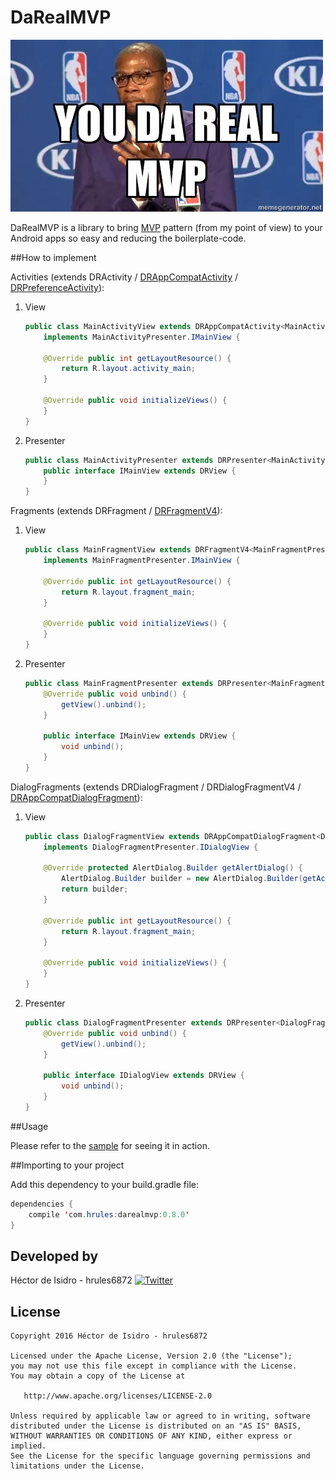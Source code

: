 DaRealMVP
=====
[![image](meme.jpg)](https://www.youtube.com/watch?v=NmRJgKbibB8)

DaRealMVP is a library to bring [MVP](https://en.wikipedia.org/wiki/Model%E2%80%93view%E2%80%93presenter) pattern (from my point of view) to your Android apps so easy and reducing the boilerplate-code.

##How to implement

Activities (extends DRActivity / [DRAppCompatActivity](darealmvp-sample/src/main/java/com/hrules/darealmvp/sample/presentation/views/MainActivityView.java) / [DRPreferenceActivity](darealmvp-sample/src/main/java/com/hrules/darealmvp/sample/presentation/views/PreferenceActivityView.java)):

1. View

    ```java
    public class MainActivityView extends DRAppCompatActivity<MainActivityPresenter, MainActivityPresenter.IMainView>
        implements MainActivityPresenter.IMainView {
        
        @Override public int getLayoutResource() {
            return R.layout.activity_main;
        }
        
        @Override public void initializeViews() {   
        }
    }
    ```

2. Presenter

    ```java
    public class MainActivityPresenter extends DRPresenter<MainActivityPresenter.IMainView> {
        public interface IMainView extends DRView {
        }
    }
    ```

Fragments (extends DRFragment / [DRFragmentV4](darealmvp-sample/src/main/java/com/hrules/darealmvp/sample/presentation/views/MainActivityView.java)):

1. View

    ```java
    public class MainFragmentView extends DRFragmentV4<MainFragmentPresenter, MainFragmentPresenter.IMainView>
        implements MainFragmentPresenter.IMainView {

        @Override public int getLayoutResource() {
            return R.layout.fragment_main;
        }
        
        @Override public void initializeViews() {
        }
    }
    ```

2. Presenter

    ```java
    public class MainFragmentPresenter extends DRPresenter<MainFragmentPresenter.IMainView> {
        @Override public void unbind() {
            getView().unbind();
        }
        
        public interface IMainView extends DRView {
            void unbind();
        }
    }
    ```

DialogFragments (extends DRDialogFragment / DRDialogFragmentV4 / [DRAppCompatDialogFragment](darealmvp-sample/src/main/java/com/hrules/darealmvp/sample/presentation/views/DialogFragmentView.java)):

1. View

    ```java
    public class DialogFragmentView extends DRAppCompatDialogFragment<DialogFragmentPresenter, DialogFragmentPresenter.IDialogView>
        implements DialogFragmentPresenter.IDialogView {

        @Override protected AlertDialog.Builder getAlertDialog() {
            AlertDialog.Builder builder = new AlertDialog.Builder(getActivity());
            return builder;
        }
        
        @Override public int getLayoutResource() {
            return R.layout.fragment_main;
        }
        
        @Override public void initializeViews() {
        }
    }
    ```

2. Presenter

    ```java
    public class DialogFragmentPresenter extends DRPresenter<DialogFragmentPresenter.IDialogView> {
        @Override public void unbind() {
            getView().unbind();
        }
        
        public interface IDialogView extends DRView {
            void unbind();
        }
    }
    ```

##Usage

Please refer to the [sample](darealmvp-sample) for seeing it in action.


##Importing to your project

Add this dependency to your build.gradle file:

```java
dependencies {
    compile 'com.hrules:darealmvp:0.8.0'
}
```


Developed by
-------
Héctor de Isidro - hrules6872 [![Twitter](http://img.shields.io/badge/contact-@hector6872-blue.svg?style=flat)](http://twitter.com/hector6872)

License
-------
    Copyright 2016 Héctor de Isidro - hrules6872

    Licensed under the Apache License, Version 2.0 (the "License");
    you may not use this file except in compliance with the License.
    You may obtain a copy of the License at

       http://www.apache.org/licenses/LICENSE-2.0

    Unless required by applicable law or agreed to in writing, software
    distributed under the License is distributed on an "AS IS" BASIS,
    WITHOUT WARRANTIES OR CONDITIONS OF ANY KIND, either express or implied.
    See the License for the specific language governing permissions and
    limitations under the License.
